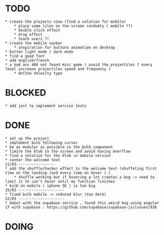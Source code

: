# TODO
    * create the projects view (find a solution for mobile) 
        * place some tiles on the screen randomly ( mobile ??)
        * double click effect
        * drag effect 
        * teach users ?!
    * create the mobile navbar
        * inspiration for buttons animation on desktop  
    * button light mode / dark mode
    * find a good font
    * add english/french 
    * a bad ass 404 not found mini game ( avoid the projectiles ? every level increase projectiles speed and frequency )
        * define Velocity type 
# BLOCKED
    * add jest to implement service tests  
# DONE
    * set up the project
    * implement bulb following cursor
    * be as modular as possible in the bulb component  
    * limite the blob to the screen and avoid having overflow
    * find a solution for the blob in mobile version
    * center the welcome text
    11/03------------------
    * add the shuffle/hacker effect in the welcome text (shuffeling first time on the landing (and every time on hover ) )
        * shuffle working but if hovering a lot craetes a bug -> need to limit it to can't hover until my function finishes 
    * bulb on mobile ( iphone SE ) is too big 
    15/03 ---------------------
    * fixed bulb mobile -> reduced blur (too dark) 
    22/03 ---------------------
    * debut with the supabase service , found this weird bug using angular 17 with supabase : https://github.com/supabase/supabase-js/issues/936
    

# DOING
    